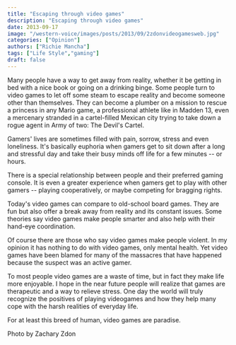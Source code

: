 ```yaml
---
title: "Escaping through video games"
description: "Escaping through video games"
date: 2013-09-17
image: "/western-voice/images/posts/2013/09/2zdonvideogamesweb.jpg"
categories: ["Opinion"]
authors: ["Richie Mancha"]
tags: ["Life Style","gaming"]
draft: false
---
```

Many people have a way to get away from reality, whether it be getting in bed with a nice book or going on a drinking binge. Some people turn to video games to let off some steam to escape reality and become someone other than themselves. They can become a plumber on a mission to rescue a princess in any Mario game, a professional athlete like in Madden 13, even a mercenary stranded in a cartel-filled Mexican city trying to take down a rogue agent in Army of two: The Devil's Cartel.

Gamers' lives are sometimes filled with pain, sorrow, stress and even loneliness. It's basically euphoria when gamers get to sit down after a long and stressful day and take their busy minds off life for a few minutes -- or hours.

There is a special relationship between people and their preferred gaming console. It is even a greater experience when gamers get to play with other gamers -- playing cooperatively, or maybe competing for bragging rights.

Today's video games can compare to old-school board games. They are fun but also offer a break away from reality and its constant issues. Some theories say video games make people smarter and also help with their hand-eye coordination.

Of course there are those who say video games make people violent. In my opinion it has nothing to do with video games, only mental health. Yet video games have been blamed for many of the massacres that have happened because the suspect was an active gamer.

To most people video games are a waste of time, but in fact they make life more enjoyable. I hope in the near future people will realize that games are therapeutic and a way to relieve stress. One day the world will truly recognize the positives of playing videogames and how they help many cope with the harsh realities of everyday life.

For at least this breed of human, video games are paradise.

Photo by Zachary Zdon